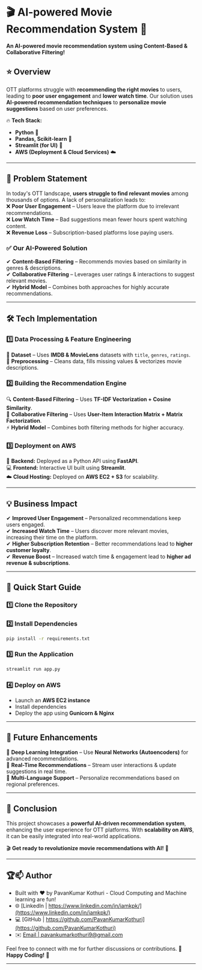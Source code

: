 
# 🎬 AI-powered Movie Recommendation System 🎥  
**An AI-powered movie recommendation system using Content-Based & Collaborative Filtering!**  

## ⭐ Overview  
OTT platforms struggle with **recommending the right movies** to users, leading to **poor user engagement** and **lower watch time**. Our solution uses **AI-powered recommendation techniques** to **personalize movie suggestions** based on user preferences.  

🔥 **Tech Stack:**  
- **Python** 🐍  
- **Pandas, Scikit-learn** 🧠  
- **Streamlit (for UI)** 🎨  
- **AWS (Deployment & Cloud Services)** ☁️  

---

## 🎯 Problem Statement  
In today's OTT landscape, **users struggle to find relevant movies** among thousands of options. A lack of personalization leads to:  
❌ **Poor User Engagement** – Users leave the platform due to irrelevant recommendations.  
❌ **Low Watch Time** – Bad suggestions mean fewer hours spent watching content.  
❌ **Revenue Loss** – Subscription-based platforms lose paying users.  

### ✅ Our AI-Powered Solution  
✔ **Content-Based Filtering** – Recommends movies based on similarity in genres & descriptions.  
✔ **Collaborative Filtering** – Leverages user ratings & interactions to suggest relevant movies.  
✔ **Hybrid Model** – Combines both approaches for highly accurate recommendations.  

---

## 🛠️ Tech Implementation  
### **1️⃣ Data Processing & Feature Engineering**  
📂 **Dataset** – Uses **IMDB & MovieLens** datasets with `title`, `genres`, `ratings`.  
📝 **Preprocessing** – Cleans data, fills missing values & vectorizes movie descriptions.  

### **2️⃣ Building the Recommendation Engine**  
🔍 **Content-Based Filtering** – Uses **TF-IDF Vectorization + Cosine Similarity**.  
👥 **Collaborative Filtering** – Uses **User-Item Interaction Matrix + Matrix Factorization**.  
⚡ **Hybrid Model** – Combines both filtering methods for higher accuracy.  

### **3️⃣ Deployment on AWS**  
🚀 **Backend:** Deployed as a Python API using **FastAPI**.  
💻 **Frontend:** Interactive UI built using **Streamlit**.  
☁️ **Cloud Hosting:** Deployed on **AWS EC2 + S3** for scalability.  

---

## 💡 Business Impact  
✔ **Improved User Engagement** – Personalized recommendations keep users engaged.  
✔ **Increased Watch Time** – Users discover more relevant movies, increasing their time on the platform.  
✔ **Higher Subscription Retention** – Better recommendations lead to **higher customer loyalty**.  
✔ **Revenue Boost** – Increased watch time & engagement lead to **higher ad revenue & subscriptions**.  

---

## 🚀 Quick Start Guide  
### 1️⃣ **Clone the Repository**  


### 2️⃣ **Install Dependencies**  
```bash
pip install -r requirements.txt
```

### 3️⃣ **Run the Application**  
```bash
streamlit run app.py
```

### 4️⃣ **Deploy on AWS**  
- Launch an **AWS EC2 instance**  
- Install dependencies  
- Deploy the app using **Gunicorn & Nginx**  

---

## 🤖 Future Enhancements  
🔹 **Deep Learning Integration** – Use **Neural Networks (Autoencoders)** for advanced recommendations.  
🔹 **Real-Time Recommendations** – Stream user interactions & update suggestions in real time.  
🔹 **Multi-Language Support** – Personalize recommendations based on regional preferences.  

---

## 📌 Conclusion  
This project showcases a **powerful AI-driven recommendation system**, enhancing the user experience for OTT platforms. With **scalability on AWS**, it can be easily integrated into real-world applications.  

🎬 **Get ready to revolutionize movie recommendations with AI!** 🚀  

---

## **🏆📫 Author**

- Built with ❤️ by PavanKumar Kothuri - Cloud Computing and Machine learning are fun!
- 🌐 [LinkedIn | https://www.linkedin.com/in/iamkpk/](https://www.linkedin.com/in/iamkpk/)
- 💻 [GitHub | https://github.com/PavanKumarKothuri](https://github.com/PavanKumarKothuri)  
- ✉️ [Email | pavankumarkothuri9@gmail.com](mailto:pavankumarkothuri9@gmail.com)

Feel free to connect with me for further discussions or contributions. 🌟 **Happy Coding!** 🚀

---